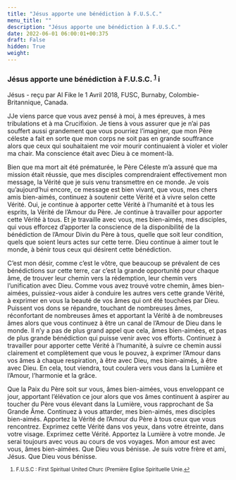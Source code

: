 ```yaml
---
title: "Jésus apporte une bénédiction à F.U.S.C."
menu_title: ""
description: "Jésus apporte une bénédiction à F.U.S.C."
date: 2022-06-01 06:00:01+00:375
draft: False
hidden: True
weight:
---
```

### Jésus apporte une bénédiction à F.U.S.C. <sup id=”a1”>[1](#f1)</sup> i

Jésus - reçu par Al Fike le 1 Avril 2018, FUSC, Burnaby, Colombie-Britannique, Canada.

JJe viens parce que vous avez pensé à moi, à mes épreuves, à mes tribulations et à ma Crucifixion. Je tiens à vous assurer que je n’ai pas souffert aussi grandement que vous pourriez l’imaginer, que mon Père céleste a fait en sorte que mon corps ne soit pas en grande souffrance alors que ceux qui souhaitaient me voir mourir continuaient à violer et violer ma chair. Ma conscience était avec Dieu à ce moment-là.

Bien que ma mort ait été prématurée, le Père Céleste m’a assuré que ma mission était réussie, que mes disciples comprendraient effectivement mon message, la Vérité que je suis venu transmettre en ce monde. Je vois qu’aujourd’hui encore, ce message est bien vivant, que vous, mes chers amis bien-aimés, continuez à soutenir cette Vérité et à vivre selon cette Vérité. Oui, je continue à apporter cette Vérité à l’humanité et à tous les esprits, la Vérité de l’Amour du Père. Je continue à travailler pour apporter cette Vérité à tous. Et je travaille avec vous, mes bien-aimés, mes disciples, qui vous efforcez d’apporter la conscience de la disponibilité de la bénédiction de l’Amour Divin du Père à tous, quelle que soit leur condition, quels que soient leurs actes sur cette terre. Dieu continue à aimer tout le monde, à bénir tous ceux qui désirent cette bénédiction.

C’est mon désir, comme c’est le vôtre, que beaucoup se prévalent de ces bénédictions sur cette terre, car c’est la grande opportunité pour chaque âme, de trouver leur chemin vers la rédemption, leur chemin vers l’unification avec Dieu. Comme vous avez trouvé votre chemin, âmes bien-aimées, puissiez-vous aider à conduire les autres vers cette grande Vérité, à exprimer en vous la beauté de vos âmes qui ont été touchées par Dieu. Puissent vos dons se répandre, touchant de nombreuses âmes, réconfortant de nombreuses âmes et apportant la Vérité à de nombreuses âmes alors que vous continuez à être un canal de l’Amour de Dieu dans le monde. Il n’y a pas de plus grand appel que cela, âmes bien-aimées, et pas de plus grande bénédiction qui puisse venir avec vos efforts. Continuez à travailler pour apporter cette Vérité à l’humanité, à suivre ce chemin aussi clairement et complètement que vous le pouvez, à exprimer l’Amour dans vos âmes à chaque respiration, à être avec Dieu, mes bien-aimés, à être avec Dieu. En cela, tout viendra, tout coulera vers vous dans la Lumière et l’Amour, l’harmonie et la grâce.

Que la Paix du Père soit sur vous, âmes bien-aimées, vous enveloppant ce jour, apportant l’élévation ce jour alors que vos âmes continuent à aspirer au toucher du Père vous élevant dans la Lumière, vous rapprochant de Sa Grande Âme. Continuez à vous attarder, mes bien-aimés, mes disciples bien-aimés. Apportez la Vérité de l’Amour du Père à tous ceux que vous rencontrez. Exprimez cette Vérité dans vos yeux, dans votre étreinte, dans votre visage. Exprimez cette Vérité. Apportez la Lumière à votre monde. Je serai toujours avec vous au cours de vos voyages. Mon amour est avec vous, âmes bien-aimées. Que Dieu vous bénisse. Je suis votre frère et ami, Jésus. Que Dieu vous bénisse.
<small>

1. <large id=”f1”> F.U.S.C : First Spiritual United Churc (Première Eglise Spirituelle Unie.[↩](#a1)
